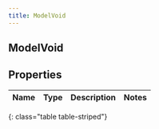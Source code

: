 ```yaml
---
title: ModelVoid
---
```

## ModelVoid


## Properties

| Name | Type | Description | Notes |
| ------------ | ------------- | ------------- | ------------- |
{: class="table table-striped"}



